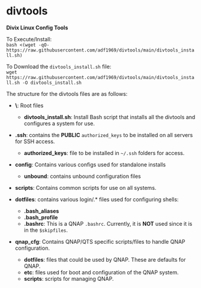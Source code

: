 # divtools
**Divix Linux Config Tools**

To Execute/Install:<br>
`bash <(wget -qO- https://raw.githubusercontent.com/adf1969/divtools/main/divtools_install.sh)`

To Download the `divtools_install.sh` file:<br>
`wget https://raw.githubusercontent.com/adf1969/divtools/main/divtools_install.sh -O divtools_install.sh`


The structure for the divtools files are as follows:
- **\\**: Root files
  - **divtools_install.sh**: Install Bash script that installs all the divtools and configures a system for use.

- **.ssh**: contains the **PUBLIC** `authorized_keys` to be installed on all servers for SSH access.
  - **authorized_keys**: file to be installed in `~/.ssh` folders for access.

- **config**: Contains various configs used for standalone installs
  - **unbound**: contains unbound configuration files

- **scripts**: Contains common scripts for use on all systems.

- **dotfiles**: contains various login/.* files used for configuring shells:
  - **.bash_aliases**
  - **.bash_profile**
  - **.bashrc**: This is a QNAP `.bashrc`. Currently, it is **NOT** used since it is in the `$skipfiles`.

- **qnap_cfg**: Contains QNAP/QTS specific scripts/files to handle QNAP configuration.
  - **dotfiles**: files that could be used by QNAP. These are defaults for QNAP.
  - **etc**: files used for boot and configuration of the QNAP system.
  - **scripts**: scripts for managing QNAP.


